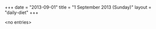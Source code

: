 +++
date = "2013-09-01"
title = "1 September 2013 (Sunday)"
layout = "daily-diet"
+++


\<no entries\>

